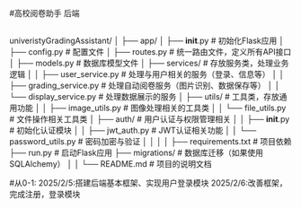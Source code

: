 #高校阅卷助手 后端
##
univeristyGradingAssistant/
│
├── app/
│   ├── __init__.py              # 初始化Flask应用
│   ├── config.py                # 配置文件
│   ├── routes.py                # 统一路由文件，定义所有API接口
│   ├── models.py                # 数据库模型文件
│   ├── services/                # 存放服务类，处理业务逻辑
│   │   ├── user_service.py      # 处理与用户相关的服务（登录、信息等）
│   │   ├── grading_service.py   # 处理自动阅卷服务（图片识别、数据保存等）
│   │   └── display_service.py   # 处理数据展示的服务
│   ├── utils/                   # 工具类，存放通用功能
│   │   ├── image_utils.py       # 图像处理相关的工具类
│   │   └── file_utils.py        # 文件操作相关工具类
│   ├── auth/                    # 用户认证与权限管理相关
│   │   ├── __init__.py          # 初始化认证模块
│   │   ├── jwt_auth.py          # JWT认证相关功能
│   │   └── password_utils.py    # 密码加密与验证
│ 
│ 
│
│
├── requirements.txt             # 项目依赖
├── run.py                       # 启动Flask应用
├── migrations/                  # 数据库迁移（如果使用SQLAlchemy）
│
│
└── README.md                    # 项目的说明文档

#从0-1:
2025/2/5:搭建后端基本框架、实现用户登录模块
2025/2/6:改善框架，完成注册，登录模块


